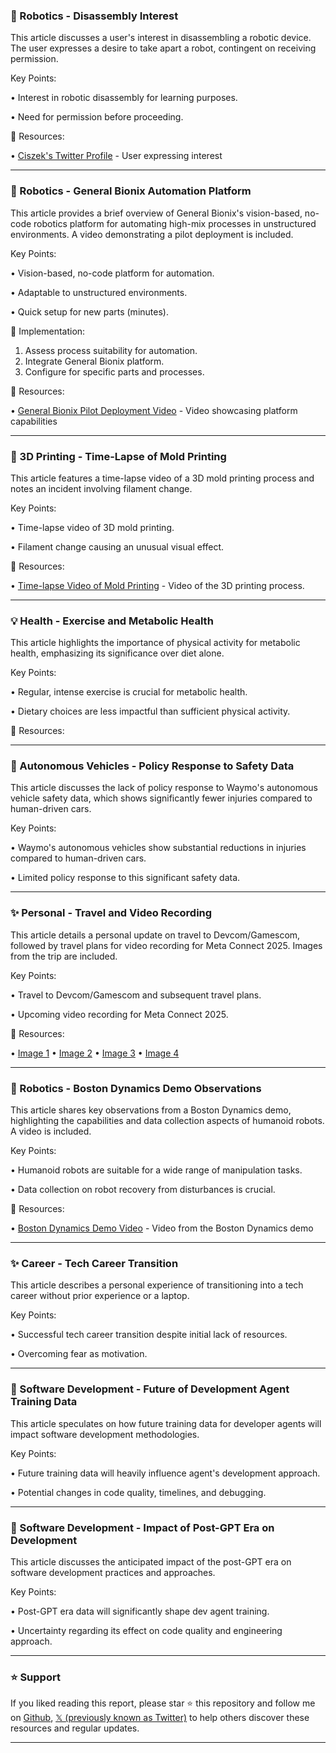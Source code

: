### 🤖 Robotics - Disassembly Interest

This article discusses a user's interest in disassembling a robotic device.  The user expresses a desire to take apart a robot, contingent on receiving permission.

Key Points:

• Interest in robotic disassembly for learning purposes.


• Need for permission before proceeding.


🔗 Resources:

• [Ciszek's Twitter Profile](https://x.com/Ciszek) - User expressing interest


---
### 🚀 Robotics - General Bionix Automation Platform

This article provides a brief overview of General Bionix's vision-based, no-code robotics platform for automating high-mix processes in unstructured environments.  A video demonstrating a pilot deployment is included.

Key Points:

• Vision-based, no-code platform for automation.


• Adaptable to unstructured environments.


• Quick setup for new parts (minutes).


🚀 Implementation:

1. Assess process suitability for automation.
2. Integrate General Bionix platform.
3. Configure for specific parts and processes.


🔗 Resources:

• [General Bionix Pilot Deployment Video](https://pbs.twimg.com/amplify_video_thumb/1958942921715286016/img/RW8s1VcF_vi4vW5t.jpg) - Video showcasing platform capabilities


---
### 🤖 3D Printing - Time-Lapse of Mold Printing

This article features a time-lapse video of a 3D mold printing process and notes an incident involving filament change.

Key Points:

• Time-lapse video of 3D mold printing.


• Filament change causing an unusual visual effect.


🔗 Resources:

• [Time-lapse Video of Mold Printing](https://pbs.twimg.com/amplify_video_thumb/1959364324109279232/img/TJsfs6JvsB1lZbl_.jpg) - Video of the 3D printing process.


---
### 💡 Health - Exercise and Metabolic Health

This article highlights the importance of physical activity for metabolic health, emphasizing its significance over diet alone.

Key Points:

• Regular, intense exercise is crucial for metabolic health.


•  Dietary choices are less impactful than sufficient physical activity.


🔗 Resources:


---
### 🤖 Autonomous Vehicles - Policy Response to Safety Data

This article discusses the lack of policy response to Waymo's autonomous vehicle safety data, which shows significantly fewer injuries compared to human-driven cars.

Key Points:

• Waymo's autonomous vehicles show substantial reductions in injuries compared to human-driven cars.


•  Limited policy response to this significant safety data.


---
### ✨  Personal - Travel and Video Recording

This article details a personal update on travel to Devcom/Gamescom, followed by travel plans for video recording for Meta Connect 2025.  Images from the trip are included.

Key Points:

• Travel to Devcom/Gamescom and subsequent travel plans.


• Upcoming video recording for Meta Connect 2025.


🔗 Resources:

• [Image 1](https://pbs.twimg.com/media/GzDhP-pWEAATsZB?format=jpg&name=360x360)
• [Image 2](https://pbs.twimg.com/media/GzDhP-qWMAAEIxu?format=jpg&name=360x360)
• [Image 3](https://pbs.twimg.com/media/GzDhP-yWgAAw4Lc?format=jpg&name=small)
• [Image 4](https://pbs.twimg.com/media/GzDhP-rX0AAHYQ_?format=jpg&name=360x360)


---
### 🤖 Robotics - Boston Dynamics Demo Observations

This article shares key observations from a Boston Dynamics demo, highlighting the capabilities and data collection aspects of humanoid robots.  A video is included.

Key Points:

• Humanoid robots are suitable for a wide range of manipulation tasks.


• Data collection on robot recovery from disturbances is crucial.


🔗 Resources:

• [Boston Dynamics Demo Video](https://pbs.twimg.com/amplify_video_thumb/1958894133747097601/img/b5vq_v9ntdOc1quu.jpg) - Video from the Boston Dynamics demo


---
### ✨ Career - Tech Career Transition

This article describes a personal experience of transitioning into a tech career without prior experience or a laptop.

Key Points:

• Successful tech career transition despite initial lack of resources.


•  Overcoming fear as motivation.



---
### 🤖 Software Development - Future of Development Agent Training Data

This article speculates on how future training data for developer agents will impact software development methodologies.

Key Points:

•  Future training data will heavily influence agent's development approach.


• Potential changes in code quality, timelines, and debugging.


---
### 🤖 Software Development - Impact of Post-GPT Era on Development

This article discusses the anticipated impact of the post-GPT era on software development practices and approaches.

Key Points:

• Post-GPT era data will significantly shape dev agent training.


•  Uncertainty regarding its effect on code quality and engineering approach.


---

### ⭐️ Support

If you liked reading this report, please star ⭐️ this repository and follow me on [Github](https://github.com/Drix10), [𝕏 (previously known as Twitter)](https://x.com/DRIX_10_) to help others discover these resources and regular updates.

---